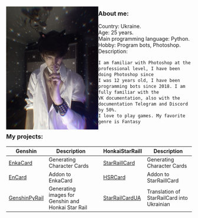 <p align="left">
  <img src='94e16f0e-2d67-4d52-8965-2865dc185c20.jpg' width='250' align="left">
</p>

### About me:
* Country: Ukraine.
* Age: 25 years.
* Main programming language: Python.
* Hobby: Program bots, Photoshop.
* Description:
```
I am familiar with Photoshop at the professional level, I have been doing Photoshop since
I was 12 years old, I have been programming bots since 2018. I am fully familiar with the 
VK documentation, also with the documentation Telegram and Discord by 50%.
I love to play games. My favorite genre is Fantasy
```

### My projects:

| Genshin    |  Description |   | HonkaiStarRaill    |  Description   |
|-------------|---------|-------|-------------|---------|
[EnkaCard](https://github.com/DEViantUA/EnkaCard) | Generating Character Cards | | [StarRaillCard](https://github.com/DEViantUA/StarRailCard) | Generating Character Cards |
[EnCard](https://github.com/DEViantUA/ENCard) | Addon to EnkaCard | | [HSRCard](https://github.com/DEViantUA/HSRCard) | Addon to StarRaillCard |  
[GenshinPyRail](https://github.com/DEViantUA/GenshinPyRail) | Generating images for Genshin and Honkai Star Rail | | [StarRailCardUA](https://github.com/DEViantUA/StarRailCardUA) | Translation of StarRailCard into Ukrainian
